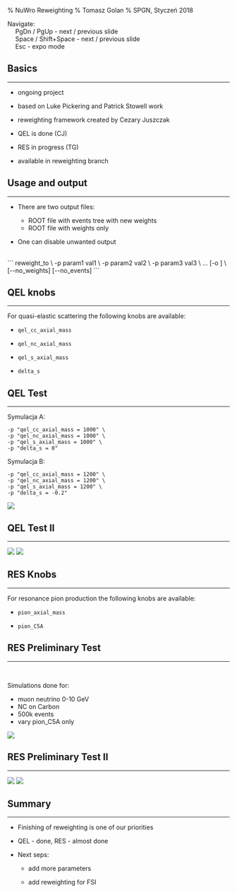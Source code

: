 % NuWro Reweighting
% Tomasz Golan
% SPGN, Styczeń 2018

<div class='footer'>
Navigate:
<br> &emsp; PgDn / PgUp - next / previous slide
<br> &emsp; Space / Shift+Space - next / previous slide
<br> &emsp; Esc - expo mode
</div>

## Basics

---

* ongoing project

* based on Luke Pickering and Patrick Stowell work

* reweighting framework created by Cezary Juszczak

* QEL is done (CJ)

* RES in progress (TG)

* available in reweighting branch

## Usage and output

---

<div class="left">

* There are two output files:

    * ROOT file with events tree with new weights
    * ROOT file with weights only

* One can disable unwanted output

</div>
<div class="right"><br>
```
reweight_to <nuwro_output.root> \
            -p param1 val1 \
            -p param2 val2 \
            -p param3 val3 \
            ...
            [-o <weighted_events.root>] \
            [--no_weights] [--no_events] 
```
</div>

## QEL knobs

---

For quasi-elastic scattering the following knobs are available:

* `qel_cc_axial_mass`

* `qel_nc_axial_mass`

* `qel_s_axial_mass`

* `delta_s`

## QEL Test

---

<div class="left">

Symulacja A:

```
-p "qel_cc_axial_mass = 1000" \
-p "qel_nc_axial_mass = 1000" \
-p "qel_s_axial_mass = 1000" \
-p "delta_s = 0"
```

Symulacja B:

```
-p "qel_cc_axial_mass = 1200" \
-p "qel_nc_axial_mass = 1200" \
-p "qel_s_axial_mass = 1200" \
-p "delta_s = -0.2"
```

</div>
<img src="../img/nuwro/rew/qel_q2.png" class="right">

## QEL Test II

---

<img src="../img/nuwro/rew/qel_tk.png" class="left">
<img src="../img/nuwro/rew/qel_ang.png" class="right">

## RES Knobs

---

For resonance pion production the following knobs are available:

* `pion_axial_mass`

* `pion_C5A`

## RES Preliminary Test

---

<div class="left"><br>

Simulations done for:

* muon neutrino 0-10 GeV
* NC on Carbon
* 500k events
* vary pion_C5A only

</div>
<img src="../img/nuwro/rew/preliminary_res_pip.png" class="right">

## RES Preliminary Test II

---

<img src="../img/nuwro/rew/preliminary_res_pi0.png" class="left">
<img src="../img/nuwro/rew/preliminary_res_pim.png" class="right">

## Summary

---

* Finishing of reweighting is one of our priorities

* QEL - done, RES - almost done

* Next seps:

    * add more parameters

    * add reweighting for FSI